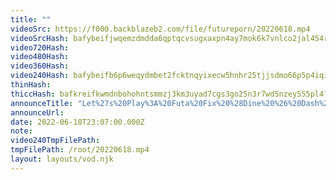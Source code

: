 ```yaml
---
title: ""
videoSrc: https://f000.backblazeb2.com/file/futureporn/20220618.mp4
videoSrcHash: bafybeifjwqemzdmdda6qptqcvsugxaxpn4ay7mok6k7vnlco2jal454rru?filename=projektmelody-chaturbate-20220618T230700Z-source.mp4
video720Hash: 
video480Hash: 
video360Hash: 
video240Hash: bafybeifb6p6weqydmbet2fcktnqyixecw5hnhr25tjjsdmo66p5p4iqii4?filename=projektmelody-chaturbate-20220618T230700Z-240p.mp4
thinHash: 
thiccHash: bafkreifkwmdnbohohntsmmzj3km3uyad7cgs3go25n3r7wd5nzey555pl4?filename=20220618T230700Z-thicc.jpg
announceTitle: "Let%27s%20Play%3A%20Futa%20Fix%20%28Dine%20%26%20Dash%29"
announceUrl: 
date: 2022-06-18T23:07:00.000Z
note: 
video240TmpFilePath: 
tmpFilePath: /root/20220618.mp4
layout: layouts/vod.njk
---
```

